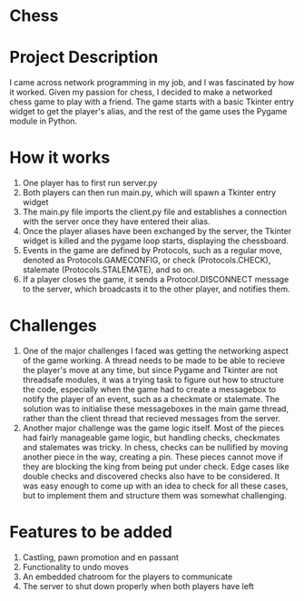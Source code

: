 # Chess

# Project Description

I came across network programming in my job, and I was fascinated by how it worked. Given my passion for chess, I decided to make a networked chess game to play with a friend. The game starts with a basic Tkinter entry widget to get the player's alias, and the rest of the game uses the Pygame module in Python. 

# How it works

1. One player has to first run server.py
2. Both players can then run main.py, which will spawn a Tkinter entry widget
3. The main.py file imports the client.py file and establishes a connection with the server once they have entered their alias.
4. Once the player aliases have been exchanged by the server, the Tkinter widget is killed and the pygame loop starts, displaying the chessboard.
5. Events in the game are defined by Protocols, such as a regular move, denoted as Protocols.GAMECONFIG, or check (Protocols.CHECK), stalemate (Protocols.STALEMATE), and so on.
6. If a player closes the game, it sends a Protocol.DISCONNECT message to the server, which broadcasts it to the other player, and notifies them.

# Challenges

1. One of the major challenges I faced was getting the networking aspect of the game working. A thread needs to be made to be able to recieve the player's move at any time, but since Pygame and Tkinter are not threadsafe modules, it was a trying task to figure out how to structure the code, especially when the game had to create a messagebox to notify the player of an event, such as a checkmate or stalemate. The solution was to initialise these messageboxes in the main game thread, rather than the client thread that recieved messages from the server.
2. Another major challenge was the game logic itself. Most of the pieces had fairly manageable game logic, but handling checks, checkmates and stalemates was tricky. In chess, checks can be nullified by moving another piece in the way, creating a pin. These pieces cannot move if they are blocking the king from being put under check. Edge cases like double checks and discovered checks also have to be considered. It was easy enough to come up with an idea to check for all these cases, but to implement them and structure them was somewhat challenging.

# Features to be added

1. Castling, pawn promotion and en passant
2. Functionality to undo moves
3. An embedded chatroom for the players to communicate
4. The server to shut down properly when both players have left
